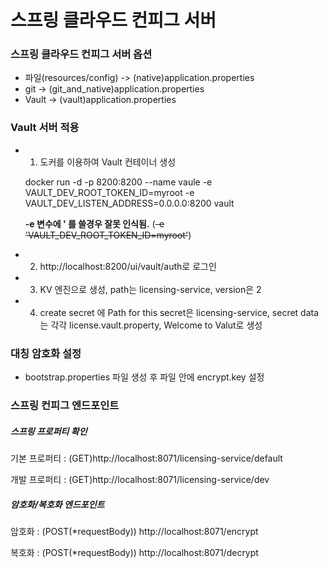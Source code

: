 # 스프링 클라우드 컨피그 서버

### 스프링 클라우드 컨피그 서버 옵션


- 파일(resources/config) -> (native)application.properties
- git -> (git_and_native)application.properties
- Vault -> (vault)application.properties

### Vault 서버 적용


* 1. 도커를 이용하여 Vault 컨테이너 생성

	docker run -d -p 8200:8200 --name vaule -e VAULT_DEV_ROOT_TOKEN_ID=myroot -e VAULT_DEV_LISTEN_ADDRESS=0.0.0.0:8200 vault

	**-e 변수에 ' 를 쓸경우 잘못 인식됨.** (~~-e 'VAULT_DEV_ROOT_TOKEN_ID=myroot'~~)

* 2. http://localhost:8200/ui/vault/auth로 로그인

* 3. KV 엔진으로 생성, path는 licensing-service, version은 2

* 4. create secret 에 Path for this secret은 licensing-service, secret data는 각각 license.vault.property, Welcome to Valut로 생성

### 대칭 암호화 설정

* bootstrap.properties 파일 생성 후 파일 안에 encrypt.key 설정
	
### 스프링 컨피그 엔드포인트
##### 스프링 프로퍼티 확인

기본 프로퍼티 : (GET)http://localhost:8071/licensing-service/default

개발 프로퍼티 : (GET)http://localhost:8071/licensing-service/dev

##### 암호화/복호화 엔드포인트

암호화 : (POST(*requestBody)) http://localhost:8071/encrypt

복호화 : (POST(*requestBody)) http://localhost:8071/decrypt
